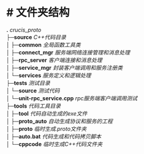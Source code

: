 # # 文件夹结构

**.** *crucis_proto*  
**├─source** *C++代码目录*  
**│  ├─common** *全局函数工具类*  
**│  ├─connect_mgr** *服务端网络连接管理和消息处理*  
**│  ├─rpc_server** *客户端连接和消息处理*  
**│  ├─service_mgr** *封装客户端调用和服务注册类*   
**│  └─services** *服务定义和逻辑处理*   
**├─tests** *测试目录*  
**│  └─source** *测试代码*  
**│      └─unit-rpc_service.cpp** *rpc服务端客户端调用测试*  
**├─tools** *代码工具目录*  
**│  ├─tool** *代码自动生成的exe文件*  
**│  ├─proto_auto** *自动生成协议和服务的工程*  
**│  ├─proto** *临时生成.proto文件夹*  
**│  ├─auto.bat** *代码生成和代码拷贝脚本*  
**│  └─cppcode** *临时生成C++代码文件夹*  
